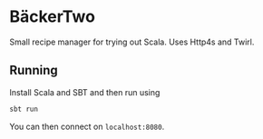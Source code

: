 # BäckerTwo

Small recipe manager for trying out Scala. Uses Http4s and Twirl.

## Running

Install Scala and SBT and then run using
```bash
sbt run
```
You can then connect on `localhost:8080`.